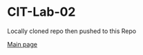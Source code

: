 # CIT-Lab-02

Locally cloned repo then pushed to this Repo

[Main page](https://c-stockdale.github.io/)

